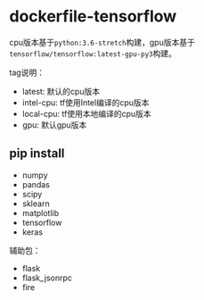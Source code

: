 # dockerfile-tensorflow
cpu版本基于`python:3.6-stretch`构建，gpu版本基于`tensorflow/tensorflow:latest-gpu-py3`构建。

tag说明：

- latest: 默认的cpu版本
- intel-cpu: tf使用Intel编译的cpu版本
- local-cpu: tf使用本地编译的cpu版本
- gpu: 默认gpu版本

## pip install

- numpy
- pandas
- scipy
- sklearn
- matplotlib
- tensorflow
- keras

辅助包：

- flask
- flask_jsonrpc
- fire


